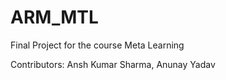 # ARM_MTL

Final Project for the course Meta Learning


Contributors: Ansh Kumar Sharma, Anunay Yadav
